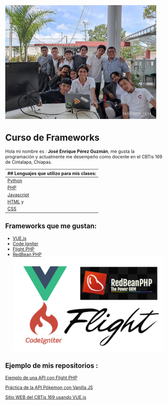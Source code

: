 <img src="/img/foto-presentacion.jpg" width="480">

# Curso de Frameworks
Hola mi nombre es : **José Enrique Pérez Guzmán**, me gusta la programación y actualmente me desempeño como docente en el CBTis 169 de Cintalapa, Chiapas. 

| ## Lenguajes que utilizo para mis clases: |     
| ------------------------------------------------------------------ | 
| [Python](https://www.python.org/)                                  |  
| [PHP](https://www.php.net/manual/es/intro-whatis.php)              |  
| [Javascript](https://developer.mozilla.org/es/docs/Web/JavaScript) |  
| [HTML](https://developer.mozilla.org/es/docs/Web/HTML) y           |  
| [CSS](https://developer.mozilla.org/es/docs/Web/CSS)               | <img src="/img/lenguajes.png" width="480">  

## Frameworks que me gustan:
- [VUE.js](https://vuejs.org/)
- [Code Igniter](https://www.codeigniter.com/)
- [Flight PHP](https://docs.flightphp.com/) 
- [RedBean PHP](https://redbeanphp.com/) <img src="/img/frameworks.png" width="480">

## Ejemplo de mis repositorios :

[Ejemplo de una API con Flight PHP](https://github.com/jepguzman/FlightAPI)

[Práctica de la API Pókemon con Vanilla JS](https://github.com/jepguzman/pokejs)

[Sitio WEB del CBTis 169 usando VUE.js](https://github.com/jepguzman/cbtis169/tree/master)


